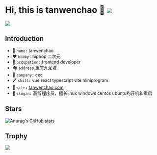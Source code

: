 <!-- <img
  src="https://avatars.githubusercontent.com/u/17673324?v=4"
  class="avatar"
  style="width: 120px; height: 120px; border-radius: 9999em;"
/> -->

# Hi, this is tanwenchao 👋 ![](https://komarev.com/ghpvc/?username=tanwenchao&color=blueviolet)

![](https://img.shields.io/badge/-Front%20end%20development-%238631d5)

## Introduction

- :name_badge: `name:` tanwenchao
- :heart: `hobby:` hiphop 二次元
- :notebook: `occupation:` frontend developer
- :houses: `address` 重庆九龙坡
- :office: `company:` cec
- :pen: `skill:` vue react typescript vite miniprogram
- :open_book: `site:` [tanwenchao.com](http://tanwenchao.com/)
- :rocket: `slogan:` 高龄程序员，擅长linux windows centos ubuntu的开机和重启

## Stars
![Anurag's GitHub stats](https://github-readme-stats.vercel.app/api?username=tanwenchao&show_icons=true&theme=synthwave)


## Trophy
![](https://github-profile-trophy.vercel.app/?username=ryo-ma&theme=dracula&row=1&column=8)
